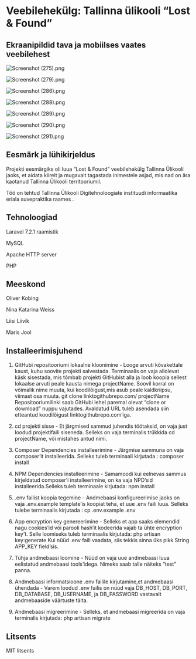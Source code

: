 # Veebilehekülg: Tallinna ülikooli “Lost & Found”

## Ekraanipildid tava ja mobiilses vaates veebilehest


![Screenshot (275).png](https://github.com/oliko888/lostfound/blob/master/Screenshot%20(275).png)

![Screenshot (279).png](https://github.com/oliko888/lostfound/blob/master/Screenshot%20(279).png)

![Screenshot (286).png](https://github.com/oliko888/lostfound/blob/master/Screenshot%20(286).png)

![Screenshot (288).png](https://github.com/oliko888/lostfound/blob/master/Screenshot%20(288).png)

![Screenshot (289).png](https://github.com/oliko888/lostfound/blob/master/Screenshot%20(289).png)

![Screenshot (290).png](https://github.com/oliko888/lostfound/blob/master/Screenshot%20(290).png)

![Screenshot (291).png](https://github.com/oliko888/lostfound/blob/master/Screenshot%20(291).png)


## Eesmärk ja lühikirjeldus

Projekti eesmärgiks oli luua “Lost & Found” veebilehekülg Tallinna Ülikooli jaoks, et aidata kiirelt ja mugavalt tagastada inimestele asjad, mis nad on ära kaotanud Tallinna Ülikooli territooriumil.

Töö on tehtud Tallinna Ülikooli Digitehnoloogiate instituudi informaatika eriala suvepraktika raames .

## Tehnoloogiad

Laravel 7.2.1 raamistik

MySQL

Apache HTTP server

PHP

## Meeskond  

Oliver Kobing

Nina Katarina Weiss

Liisi Liivik

Maris Jool

## Installeerimisjuhend
1. GitHubi repositooriumi lokaalne kloonimine - Looge arvuti kõvakettale kaust, kuhu soovite projekti salvestada. Terminaalis on vaja allolevat käsk sisestada, mis  tõmbab projekti GitHubist alla ja loob koopia sellest lokaalse arvuti peale kausta nimega projectName. Soovil korral on võimalik nime muuta, kui koodilõigust,mis asub peale kaldkriipsu, viimast osa muuta.
git clone linktogithubrepo.com/ projectName
Repositooriumilinki saab GitHubi lehel paremal olevat “clone or download” nuppu vajutades. Avaldatud URL tuleb asendada siin etteantud koodilõigust linktogithubrepo.com’iga.

2. cd projekti sisse - Et järgmised sammud juhendis töötaksid, on vaja just loodud projektifaili siseneda. Selleks on vaja terminalis trükkida cd projectName, või mistahes antud nimi.

3.  Composer Dependencies installeerimine - Järgmise sammuna on vaja composer’it installeerida. Selleks tuleb terminaali kirjutada :  composer install

4. NPM Dependencies installeerimine - Samamoodi kui eelnevas sammus kirjeldatud composer’i installeerimine, on ka vaja NPD’sid installeerida.Selleks tuleb terminaale kirjutada: npm install

5. .env failist koopia tegemine - Andmebaasi konfigureerimise jaoks on vaja  .env.example template’is koopiat teha, et uue  .env faili luua. Selleks tulebe terminaalis kirjutada :   cp .env.example .env

6. App encryption key genereerimine - Selleks et app saaks elemendid nagu cookies’id või parooli hash’it kodeerida vajab ta ühte encryption key’t. Selle loomiseks tuleb terminaalis kirjutada:  php artisan key:generate
Kui nüüd  .env faili vaadata, siis tekkis sinna üks pikk String  APP_KEY field’sis.

7. Tühja andmebaasi loomine - Nüüd on vaja uue andmebaasi luua eelistatud andmebaasi tools’idega. Nimeks saab talle näiteks “test” panna.

8. Andmebaasi informatsioone .env failile kirjutamine,et andmebaasi ühendada - Varem loodud  .env failis on nüüd vaja DB_HOST, DB_PORT, DB_DATABASE, DB_USERNAME, ja  DB_PASSWORD vastavalt andmebaaside väärtuste täita.

9. Andmebaasi migreerimine - Selleks, et andmebaasi migreerida  on vaja terminalis kirjutada:  php artisan migrate
 

## Litsents

MIT litsents
 

